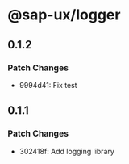 # @sap-ux/logger

## 0.1.2

### Patch Changes

-   9994d41: Fix test

## 0.1.1

### Patch Changes

-   302418f: Add logging library
